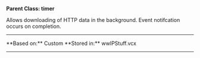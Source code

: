 ﻿**Parent Class: timer**  

Allows downloading of HTTP data in the background. Event notifcation occurs on completion.

<hr>
**Based on:** Custom
**Stored in:** wwIPStuff.vcx
<hr>